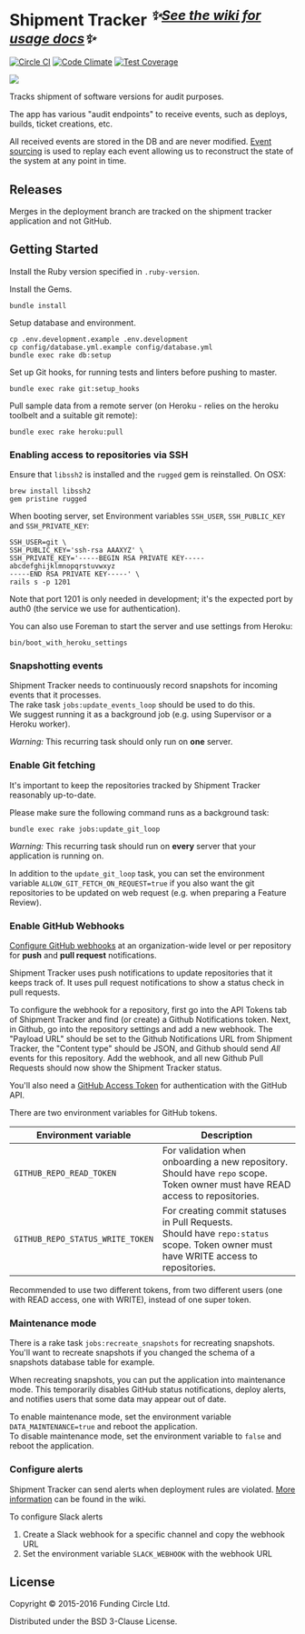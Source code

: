 # Shipment Tracker <sup>*:sparkles:[See the wiki for usage docs][wiki]:sparkles:*</sup>

[![Circle CI](https://circleci.com/gh/FundingCircle/shipment_tracker/tree/master.svg?style=shield)](https://circleci.com/gh/FundingCircle/shipment_tracker/tree/master)
[![Code Climate](https://codeclimate.com/github/FundingCircle/shipment_tracker/badges/gpa.svg)](https://codeclimate.com/github/FundingCircle/shipment_tracker)
[![Test Coverage](https://codeclimate.com/github/FundingCircle/shipment_tracker/badges/coverage.svg)](https://codeclimate.com/github/FundingCircle/shipment_tracker/coverage)

[![](http://i.imgur.com/VkjlJmj.jpg)](https://www.flickr.com/photos/britishlibrary/11237769263/)

Tracks shipment of software versions for audit purposes.

The app has various "audit endpoints" to receive events,
such as deploys, builds, ticket creations, etc.

All received events are stored in the DB and are never modified.
[Event sourcing] is used to replay each event allowing us to reconstruct the state
of the system at any point in time.

## Releases

Merges in the deployment branch are tracked on the shipment tracker application and not GitHub.

## Getting Started

Install the Ruby version specified in `.ruby-version`.

Install the Gems.

```
bundle install
```

Setup database and environment.

```
cp .env.development.example .env.development
cp config/database.yml.example config/database.yml
bundle exec rake db:setup
```

Set up Git hooks, for running tests and linters before pushing to master.

```
bundle exec rake git:setup_hooks
```

Pull sample data from a remote server (on Heroku - relies on the heroku toolbelt and a suitable git remote):

```
bundle exec rake heroku:pull
```


### Enabling access to repositories via SSH

Ensure that `libssh2` is installed and the `rugged` gem is reinstalled. On OSX:

```
brew install libssh2
gem pristine rugged
```

When booting server, set Environment variables `SSH_USER`, `SSH_PUBLIC_KEY` and `SSH_PRIVATE_KEY`:

```
SSH_USER=git \
SSH_PUBLIC_KEY='ssh-rsa AAAXYZ' \
SSH_PRIVATE_KEY='-----BEGIN RSA PRIVATE KEY-----
abcdefghijklmnopqrstuvwxyz
-----END RSA PRIVATE KEY-----' \
rails s -p 1201
```

Note that port 1201 is only needed in development; it's the expected port by auth0 (the service we use for authentication).

You can also use Foreman to start the server and use settings from Heroku:

```
bin/boot_with_heroku_settings
```

### Snapshotting events

Shipment Tracker needs to continuously record snapshots for incoming events that it processes.  
The rake task `jobs:update_events_loop` should be used to do this.  
We suggest running it as a background job (e.g. using Supervisor or a Heroku worker).

*Warning:* This recurring task should only run on **one** server.

### Enable Git fetching

It's important to keep the repositories tracked by Shipment Tracker reasonably up-to-date.

Please make sure the following command runs as a background task:

```
bundle exec rake jobs:update_git_loop
```

*Warning:* This recurring task should run on **every** server that your application is running on.

In addition to the `update_git_loop` task, you can set the environment variable
`ALLOW_GIT_FETCH_ON_REQUEST=true` if you also want the git repositories to be updated on web request
(e.g. when preparing a Feature Review).

### Enable GitHub Webhooks

[Configure GitHub webhooks][webhooks] at an organization-wide level or per repository for **push** and **pull request** notifications.

Shipment Tracker uses push notifications to update repositories that it keeps track of. It uses pull request notifications to show a status check in pull requests.

To configure the webhook for a repository, first go into the API Tokens tab of Shipment Tracker and find (or create) a Github Notifications token. Next, in Github, go into the repository settings and add a new webhook. The "Payload URL" should be set to the Github Notifications URL from Shipment Tracker, the "Content type" should be JSON, and Github should send *All* events for this repository. Add the webhook, and all new Github Pull Requests should now show the Shipment Tracker status.

You'll also need a [GitHub Access Token][access tokens] for authentication with the GitHub API.

There are two environment variables for GitHub tokens.

| Environment variable | Description |
| --- | --- |
| `GITHUB_REPO_READ_TOKEN` | For validation when onboarding a new repository.<br>Should have `repo` scope. Token owner must have READ access to repositories. |
| `GITHUB_REPO_STATUS_WRITE_TOKEN` | For creating commit statuses in Pull Requests.<br>Should have `repo:status` scope. Token owner must have WRITE access to repositories. |

Recommended to use two different tokens, from two different users (one with READ access, one with WRITE),
instead of one super token.

### Maintenance mode

There is a rake task `jobs:recreate_snapshots` for recreating snapshots.
You'll want to recreate snapshots if you changed the schema of a snapshots database table for example.

When recreating snapshots, you can put the application into maintenance mode.
This temporarily disables GitHub status notifications, deploy alerts,
and notifies users that some data may appear out of date.

To enable maintenance mode, set the environment variable `DATA_MAINTENANCE=true` and reboot the application.  
To disable maintenance mode, set the environment variable to `false` and reboot the application.

### Configure alerts

Shipment Tracker can send alerts when deployment rules are violated.
[More information](https://github.com/FundingCircle/shipment_tracker/wiki/Alerting) can be found in the wiki.

To configure Slack alerts

1. Create a Slack webhook for a specific channel and copy the webhook URL
1. Set the environment variable `SLACK_WEBHOOK` with the webhook URL


## License

Copyright © 2015-2016 Funding Circle Ltd.

Distributed under the BSD 3-Clause License.

[wiki]: ../../wiki/
[Event sourcing]: http://www.infoq.com/presentations/Events-Are-Not-Just-for-Notifications
[webhooks]: https://help.github.com/articles/about-webhooks/
[access tokens]: https://help.github.com/articles/creating-an-access-token-for-command-line-use/
